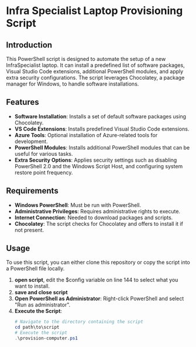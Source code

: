 # Infra Specialist Laptop Provisioning Script

## Introduction
This PowerShell script is designed to automate the setup of a new InfraSpecialist laptop. It can install a predefined list of software packages, Visual Studio Code extensions, additional PowerShell modules, and apply extra security configurations. The script leverages Chocolatey, a package manager for Windows, to handle software installations.

## Features
- **Software Installation**: Installs a set of default software packages using Chocolatey.
- **VS Code Extensions**: Installs predefined Visual Studio Code extensions.
- **Azure Tools**: Optional installation of Azure-related tools for development.
- **PowerShell Modules**: Installs additional PowerShell modules that can be useful for various tasks.
- **Extra Security Options**: Applies security settings such as disabling PowerShell 2.0 and the Windows Script Host, and configuring system restore point frequency.

## Requirements
- **Windows PowerShell**: Must be run with PowerShell.
- **Administrative Privileges**: Requires administrative rights to execute.
- **Internet Connection**: Needed to download packages and scripts.
- **Chocolatey**: The script checks for Chocolatey and offers to install it if not present.

## Usage

To use this script, you can either clone this repository or copy the script into a PowerShell file locally. 

1. **open script**, edit the $config variable on line 144 to select what you want to install. 
2. **save and close script**
3. **Open PowerShell as Administrator**: Right-click PowerShell and select "Run as administrator".
4. **Execute the Script**:
   ```powershell
   # Navigate to the directory containing the script
   cd path\to\script
   # Execute the script
   .\provision-computer.ps1
